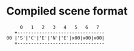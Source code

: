 # Compiled scene format

```
     0   1   2   3   4   5   6   7
   +--------------------------------
00 |'S'|'C'|'E'|'N'|'E'|x00|x00|x00|
   +--------------------------------
```